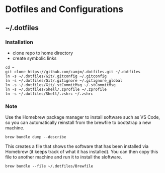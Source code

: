 # Dotfiles and Configurations

## ~/.dotfiles

### Installation
* clone repo to home directory
* create symbolic links

```Shell
cd ~
git clone https://github.com/camjm/.dotfiles.git ~/.dotfiles
ln -s ~/.dotfiles/Git/.gitconfig ~/.gitconfig
ln -s ~/.dotfiles/Git/.gitignore ~/.gitignore_global
ln -s ~/.dotfiles/Git/.stCommitMsg ~/.stCommitMsg
ln -s ~/.dotfiles/Shell/.zprofile ~/.zprofile
ln -s ~/.dotfiles/Shell/.zshrc ~/.zshrc
```

### Note
Use the Homebrew package manager to install software such as VS Code, so you can automatically reinstall from the brewfile to bootstrap a new machine.

`brew bundle dump --describe`

This creates a file that shows the software that has been installed via Homebrew (it keeps track of what it has installed).
You can then copy this file to another machine and run it to install the sloftware.

`brew bundle --file ~/.dotfiles/Brewfile`